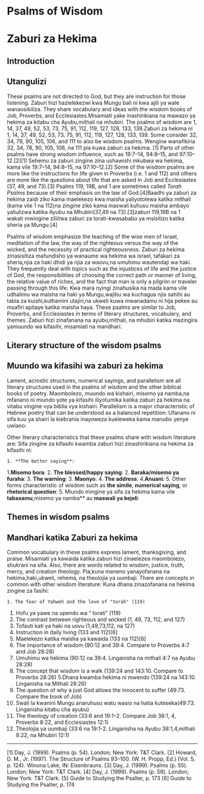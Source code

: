 # Psalms of Wisdom
# Zaburi za Hekima

## Introduction
## Utangulizi

These psalms are not directed to God, but they are instruction for those listening. Zaburi hizi hazielekezwi kwa Mungu bali ni kwa ajili ya wale wanaosikiliza. They share vocabulary and ideas with the wisdom books of Job, Proverbs, and Ecclesiastes.Misamiati yake inashirikiana na mawazo ya hekima za kitabu cha Ayubu,mithali na mhubiri. The psalms of wisdom are 1, 14, 37, 49, 52, 53, 73, 75, 91, 112, 119, 127, 128, 133, 139.Zaburi za hekima ni 1, 14, 37, 49, 52, 53, 73, 75, 91, 112, 119, 127, 128, 133, 139. Some consider 32, 34, 78, 90, 105, 106, and 111 to also be wisdom psalms. Wengine wanafikiria  32, 34, 78, 90, 105, 106, na 111 pia kuwa zaburi za hekima.  [1] Parts of other psalms have strong wisdom influence, such as 19:7–14, 94:8–15, and 97:10–12.[2][1] Sehemu za zaburi zingine zina ushawishi mkubwa wa hekima,  kama vile  19:7–14, 94:8–15, na 97:10–12.[2] Some of the wisdom psalms are more like the instructions for life given in Proverbs (i.e. 1 and 112) and others are more like the questions about life that are asked in Job and Ecclesiastes (37, 49, and 73).[3] Psalms 119, 19B, and 1 are sometimes called _Torah Psalms_ because of their emphasis on the law of God.[4]Baadhi ya zaburi za hekima zaidi ziko kama maelekezo kwa maisha yaliyotolewa katika mithali  (kama vile 1 na 112)na zingine ziko kama maswali kuhusu maisha ambayo yaliulizwa katika Ayubu na Mhubiri(37,49 na 73).[3]zaburi 119,19B na 1 wakati mwingine ziliitwa zaburi za torati-kwasababu ya msisitizo katika sheria ya Mungu.[4] 

Psalms of wisdom emphasize the teaching of the wise men of Israel, meditation of the law, the way of the righteous versus the way of the wicked, and the necessity of practical righteousness. Zaburi za hekima zinasisitiza mafundisho  ya wanaume wa hekima  wa israel,  tafakari za sheria,njia za haki dhidi ya njia za waovu,na umuhimu wautendaji wa haki.  They frequently deal with topics such as the injustices of life and the justice of God, the responsibilities of choosing the correct path or manner of living, the relative value of riches, and the fact that man is only a pilgrim or traveler passing through this life. Kwa mara nyingi zinahusika na mada kama vile udhalimu wa maisha na haki ya Mungu,wajibu wa kuchagua njia sahihi au tabia za kuishi,kuthamini utajiri,na ukweli kuwa mwanadamu ni hija pekee au msafiri apitaye katika maisha haya. These psalms are similar to Job, Proverbs, and Ecclesiastes in terms of literary structures, vocabulary, and themes.  Zaburi  hizi zinafanana na ayubu,mithali, na mhubiri katika mazingira yamuundo wa kifasihi, misamiati na mandhari. 

## Literary structure of the wisdom psalms
## Muundo wa kifasihi wa zaburi za hekima

Lament, acrostic structures, numerical sayings, and parallelism are all literary structures used in the psalms of wisdom and the other biblical books of poetry.  Maombolezo, muundo wa kishairi, misemo ya namba,na mfanano ni miundo yote ya kifasihi iliyotumika katika zaburi za hekima na vitabu vingine vya biblia vya kishairi. Parallelism is a major characteristic of Hebrew poetry that can be understood as a balanced repetition:  Ufanano ni sifa kuu ya shairi la kiebrania inayoweza kueleweka kama marudio yenye uwiano:

Other literary characteristics that these psalms share with wisdom literature are:
Sifa zingine za kifasihi kwamba zaburi hizi zinashirikiana na hekima za kifasihi ni:

    1. **The better saying**:
1.**Misemo bora**:
    2. **The blessed/happy saying**:
2. **Baraka/misemo ya furaha**:
3. **The warning**:
3. **Maonyo**:
4. **The address**:
4.**Anuani**:
5. Other forms characteristic of wisdom such as **the simile**, **numerical saying**, or **rhetorical question**:
5.  Miundo mingine ya sifa za hekima kama vile **tabasamu**,misemo ya namba** au **maswali ya kejeli**:

## Themes in wisdom psalms
## Mandhari katika Zaburi za hekima

Common vocabulary in these psalms express lament, thanksgiving, and praise.  Misamiati ya kawaida katika zaburi hizi zinaelezea maombolezo,  shukrani na sifa. Also, there are words related to wisdom, justice, truth, mercy, and creation theology.  Pia,kuna maneno yanayofanana na hekima,haki,ukweli, rehema,  na theolojia ya uumbaji. There are concepts in common with other wisdom literature: Kuna dhana zinazofanana na hekima zingine za fasihi:
 
    1. The fear of Yahweh and the love of "torah" (119)
1.  Hofu ya yawe na upendo wa “ torati” (119)
2. The contrast between righteous and wicked (1, 49, 73, 112, and 127)
2.  Tofauti kati ya haki na uovu (1,49,73,112, na 127)
3. Instruction in daily living (133 and 112)[6]
3.  Maelekezo katika maisha ya kawaida  (133 na 112)[6]
4. The importance of wisdom (90:12 and 39:4. Compare to Proverbs 4:7 and Job 28:28)
4. Umuhimu wa hekima   (90:12 na 39:4. Linganisha na mithali 4:7 na Ayubu 28:28)
5. The concept that wisdom is a walk (139:24 and 143:10. Compare to Proverbs 28:26)
5.Dhana kwamba hekima ni mwendo  (139:24 na 143:10. Linganisha na Mithali 28:26)
6. The question of why a just God allows the innocent to suffer (49:73. Compare the book of Job)
6. Swali la kwanini Mungu anaruhusu watu wasio na hatia kuteseka(49:73. Linganisha kitabu cha ayubu)
7. The theology of creation (33:6 and 19:1–2. Compare Job 38:1, 4, Proverbs 8:22, and Ecclesiastes 12:1)
7. Theolojia ya uumbaji (33:6 na 19:1-2. Linganisha na Ayubu 38:1,4,mithali 8:22, na Mhubiri 12:1)

-------------------------------------------------

[1] Day, J. (1999). Psalms (p. 54). London; New York: T&T Clark.
[2] Howard, D. M., Jr. (1997). The Structure of Psalms 93–100. (W. H. Propp, Ed.) (Vol. 5, p. 124). Winona Lake, IN: Eisenbrauns.
[3] Day, J. (1999). Psalms (p. 55). London; New York: T&T Clark.
[4] Day, J. (1999). Psalms (p. 56). London; New York: T&T Clark.
[5] Guide to Studying the Psalter, p. 173
[6] Guide to Studying the Psalter, p. 174 
